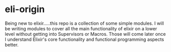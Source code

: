 # eli-origin

Being new to elixir.....this repo is a collection of some simple modules.
I will be writing modules to cover all the main functionality of elixir on a lower level
without getting into Supervisors or Macros. Those will come later once I understand
Elixir's core functionality and functional programming aspects better.

